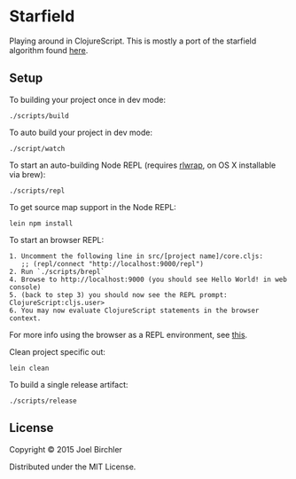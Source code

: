 # Starfield

Playing around in ClojureScript. This is mostly a port of the starfield algorithm found [here](http://codentronix.com/2011/07/22/html5-canvas-3d-starfield/#more-597).

## Setup

To building your project once in dev mode:

    ./scripts/build

To auto build your project in dev mode:

    ./script/watch

To start an auto-building Node REPL (requires
[rlwrap](http://utopia.knoware.nl/~hlub/uck/rlwrap/), on OS X
installable via brew):

    ./scripts/repl

To get source map support in the Node REPL:

    lein npm install

To start an browser REPL:

    1. Uncomment the following line in src/[project name]/core.cljs:
       ;; (repl/connect "http://localhost:9000/repl")
    2. Run `./scripts/brepl`
    4. Browse to http://localhost:9000 (you should see Hello World! in web console)
    5. (back to step 3) you should now see the REPL prompt: ClojureScript:cljs.user>
    6. You may now evaluate ClojureScript statements in the browser context.

For more info using the browser as a REPL environment, see
[this](https://github.com/clojure/clojurescript/wiki/The-REPL-and-Evaluation-Environments#browser-as-evaluation-environment).

Clean project specific out:

    lein clean

To build a single release artifact:

    ./scripts/release

## License

Copyright © 2015 Joel Birchler

Distributed under the MIT License.
